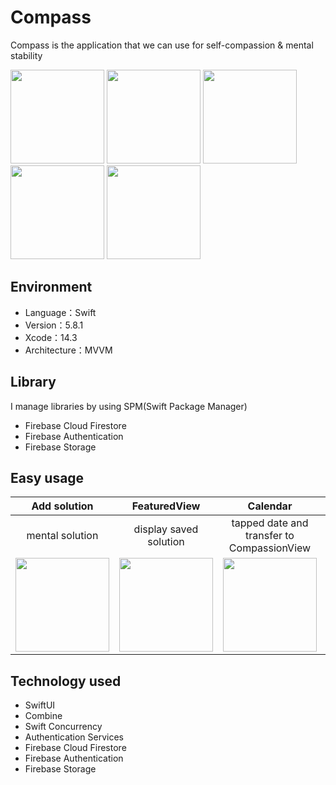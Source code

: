 # Compass
Compass is the application that we can use for self-compassion & mental stability
<p>
<img src="https://github.com/Aki-Ito/SC/assets/60352606/26c83dd0-1007-4fa8-abbc-8f5c275a82e4" width="150">
<img src="https://github.com/Aki-Ito/SC/assets/60352606/5e999fb8-3bcf-4b6e-bcf4-ab2df6ea2e34" width="150">
<img src="https://github.com/Aki-Ito/SC/assets/60352606/31a45c61-c7d5-443b-8193-2f7c37ba92cf" width="150">
<img src="https://github.com/Aki-Ito/SC/assets/60352606/b8c4216d-8f4e-4729-a2c2-829905da6abd" width="150">
<img src="https://github.com/Aki-Ito/SC/assets/60352606/35e66b54-71ab-44ec-9c1b-1f5d17a80ed5" width="150">
</p>

## Environment
- Language：Swift
- Version：5.8.1
- Xcode：14.3
- Architecture：MVVM

## Library
I manage libraries by using SPM(Swift Package Manager)
- Firebase Cloud Firestore
- Firebase Authentication
- Firebase Storage

## Easy usage
|     Add solution     | FeaturedView  |   Calendar    |  Compassion   |
| :-------------: | :-------------: | :-------------: | :-------------: |
| mental solution  | display saved solution  | tapped date and transfer to CompassionView  | do self-compassion  |
|<img src="https://github.com/Aki-Ito/SC/assets/60352606/828e2693-4734-4f37-bc4d-13b7731ae11d" width="150">|<img src="https://github.com/Aki-Ito/SC/assets/60352606/a5057492-eec4-436b-a10c-d7af9abc4a32" width="150">|<img src="https://github.com/Aki-Ito/SC/assets/60352606/02bec4ea-f0c9-4050-8267-83cb688d6aad" width="150">|<img src="https://github.com/Aki-Ito/SC/assets/60352606/8eb34b76-44f8-4b9f-bf36-e9ff842f8eb6" width="150">|

## Technology used
- SwiftUI
- Combine
- Swift Concurrency
- Authentication Services
- Firebase Cloud Firestore
- Firebase Authentication
- Firebase Storage
